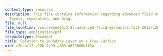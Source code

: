 ```yaml
---
content_type: resource
description: This file contains information regarding advanced fluid mechanics, boundary
  layers, separation, and drag.
file: null
file_location: /coursemedia/2-25-advanced-fluid-mechanics-fall-2013/c2deaf17d12b2c99a803d689866b1f3a_MIT2_25F13_SolutonBoundary.pdf
file_type: application/pdf
resourcetype: Document
title: Solution to Boundary Layer on a Free Surface
uid: c2deaf17-d12b-2c99-a803-d689866b1f3a
---
```

